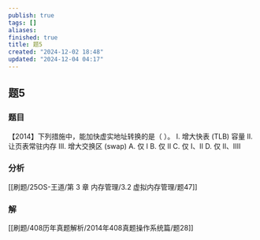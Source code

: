 ```yaml
---
publish: true
tags: []
aliases: 
finished: true
title: 题5
created: "2024-12-02 18:48"
updated: "2024-12-04 04:17"
---
```

## 题5
### 题目
【2014】下列措施中，能加快虚实地址转换的是（ ）。
I. 增大快表 (TLB) 容量
II. 让页表常驻内存
III. 增大交换区 (swap)
A. 仅 I
B. 仅 II
C. 仅 I、II
D. 仅 II、IIII
### 分析
[[刷题/25OS-王道/第 3 章 内存管理/3.2 虚拟内存管理/题47]]
### 解
[[刷题/408历年真题解析/2014年408真题操作系统篇/题28]]